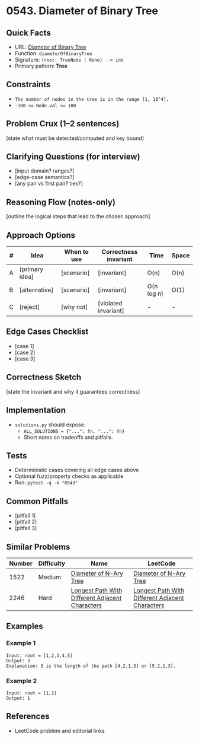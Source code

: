 # 0543. Diameter of Binary Tree

## Quick Facts

- URL: [Diameter of Binary Tree](https://leetcode.com/problems/diameter-of-binary-tree/)
- Function: `diameterOfBinaryTree`
- Signature: `(root: TreeNode | None)  -> int`
- Primary pattern: **Tree**

## Constraints

- `The number of nodes in the tree is in the range [1, 10^4].`
- `-100 <= Node.val <= 100`

## Problem Crux (1–2 sentences)

[state what must be detected/computed and key bound]

## Clarifying Questions (for interview)

- [input domain? ranges?]
- [edge-case semantics?]
- [any pair vs first pair? ties?]

## Reasoning Flow (notes-only)

[outline the logical steps that lead to the chosen approach]

## Approach Options

| #   | Idea           | When to use | Correctness invariant | Time       | Space |
| --- | -------------- | ----------- | --------------------- | ---------- | ----- |
| A   | [primary idea] | [scenario]  | [invariant]           | O(n)       | O(n)  |
| B   | [alternative]  | [scenario]  | [invariant]           | O(n log n) | O(1)  |
| C   | [reject]       | [why not]   | [violated invariant]  | -          | -     |

## Edge Cases Checklist

- [case 1]
- [case 2]
- [case 3]

## Correctness Sketch

[state the invariant and why it guarantees correctness]

## Implementation

- `solutions.py` should expose:
    - `ALL_SOLUTIONS = {"...": fn, "...": fn}`
    - Short notes on tradeoffs and pitfalls.

## Tests

- Deterministic cases covering all edge cases above
- Optional fuzz/property checks as applicable
- Run: `pytest -q -k "0543"`

## Common Pitfalls

- [pitfall 1]
- [pitfall 2]
- [pitfall 3]

## Similar Problems

| Number | Difficulty | Name                                                                                                                 | LeetCode                                                                                                                          |
| ------ | ---------- | -------------------------------------------------------------------------------------------------------------------- | --------------------------------------------------------------------------------------------------------------------------------- |
| 1522   | Medium     | [Diameter of N-Ary Tree](../1522-diameter-of-n-ary-tree/readme.md)                                                   | [Diameter of N-Ary Tree](https://leetcode.com/problems/diameter-of-n-ary-tree/)                                                   |
| 2246   | Hard       | [Longest Path With Different Adjacent Characters](../2246-longest-path-with-different-adjacent-characters/readme.md) | [Longest Path With Different Adjacent Characters](https://leetcode.com/problems/longest-path-with-different-adjacent-characters/) |

## Examples

### Example 1

```text
Input: root = [1,2,3,4,5]
Output: 3
Explanation: 3 is the length of the path [4,2,1,3] or [5,2,1,3].
```

### Example 2

```text
Input: root = [1,2]
Output: 1
```

## References

- LeetCode problem and editorial links
